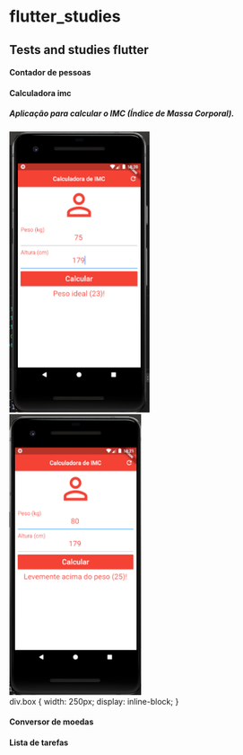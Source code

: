 # flutter_studies

## Tests and studies flutter

<h4>Contador de pessoas</h4>

<h4>Calculadora imc</h4>
<h5>Aplicação para calcular o IMC (Índice de Massa Corporal). </h5>
<div class="box">
  <img src="resultPesoIdeal.png" height="500" >
</div>
<div class="box">
  <img src="resultPesoAcima.png" height="500" >
</div>
div.box {
	width: 250px;
	display: inline-block;
}

<h4>Conversor de moedas </h4>
<h4>Lista de tarefas </h4>
